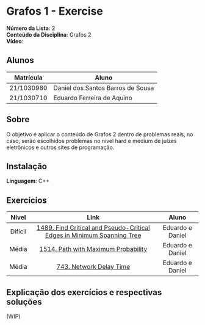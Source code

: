 <!--**!! Atenção: Renomeie o seu repositório para (Tema)_(NomeDoProjeto). !!** 

Temas:
 - Grafos1
 - Grafos2
 - PD
 - D&C
 - Greed
 - Final 
 
 **!! *Não coloque os nomes dos alunos no título do repositório*. Exemplo de título correto: Grafos2_Labirinto-do-Minotauro !!**
 
 (Apague essa seção)
-->
# Grafos 1 - Exercise

**Número da Lista**: 2<br>
**Conteúdo da Disciplina**: Grafos 2<br>
**Vídeo**: 

## Alunos
|Matrícula | Aluno |
| -- | -- |
| 21/1030980 | Daniel dos Santos Barros de Sousa |
| 21/1030710 | Eduardo Ferreira de Aquino |

## Sobre 
O objetivo é aplicar o conteúdo de Grafos 2 dentro de problemas reais, no caso, serão escolhidos problemas no nível hard e medium de juízes eletrônicos e outros sites de programação.

<!--## Screenshots
Adicione 3 ou mais screenshots do projeto em funcionamento.
-->
## Instalação 
**Linguagem**: C++<br>
<!--**Framework**: (caso exista)<br>
Descreva os pré-requisitos para rodar o seu projeto e os comandos necessários.
x
## Uso 
Explique como usar seu projeto caso haja algum passo a passo após o comando de execução.

## Outros 
Quaisquer outras informações sobre seu projeto podem ser descritas abaixo.
-->
## Exercícios


|Nível|Link|Aluno|
|:---:|:--:|:---:|
|Difícil|[1489. Find Critical and Pseudo-Critical Edges in Minimum Spanning Tree](https://leetcode.com/problems/find-critical-and-pseudo-critical-edges-in-minimum-spanning-tree)|Eduardo e Daniel|
|Média|[1514. Path with Maximum Probability](https://leetcode.com/problems/path-with-maximum-probability)|Eduardo e Daniel|
|Média|[743. Network Delay Time](https://leetcode.com/problems/network-delay-time)|Eduardo e Daniel|

## Explicação dos exercícios e respectivas soluções

(WIP)
